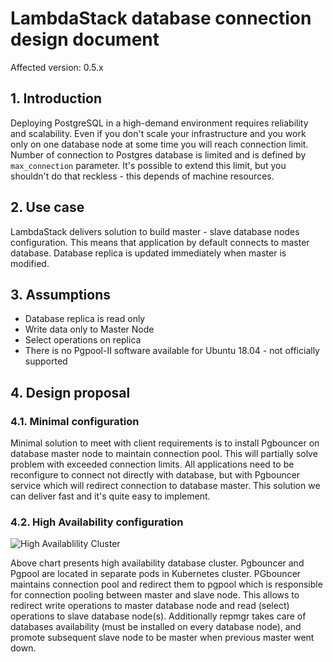 # LambdaStack database connection design document

Affected version: 0.5.x

## 1. Introduction

Deploying PostgreSQL in a high-demand environment requires reliability and scalability. Even if you don't scale your infrastructure and you work only on one database node at some time you will reach connection limit. Number of connection to Postgres database is limited and is defined by `max_connection` parameter. It's possible to extend this limit, but you shouldn't do that reckless - this depends of machine resources.

## 2. Use case

LambdaStack delivers solution to build master - slave database nodes configuration. This means that application by default connects to master database. Database replica is updated immediately when master is modified.

## 3. Assumptions

- Database replica is read only
- Write data only to Master Node
- Select operations on replica
- There is no Pgpool-II software available for Ubuntu 18.04 - not officially supported

## 4. Design proposal

### 4.1. Minimal configuration

Minimal solution to meet with client requirements is to install Pgbouncer on database master node to maintain connection pool. This will partially solve problem with exceeded connection limits. All applications need to be reconfigure to connect not directly with database, but with Pgbouncer service which will redirect connection to database master.
This solution we can deliver fast and it's quite easy to implement.

### 4.2. High Availability configuration

![High Availablility Cluster](ha_cluster.PNG)

Above chart presents high availability database cluster. Pgbouncer and Pgpool are located in separate pods in Kubernetes cluster. PGbouncer maintains connection pool and redirect them to pgpool which is responsible for connection pooling between master and slave node. This allows to redirect write operations to master database node and read (select) operations to slave database node(s). Additionally repmgr takes care of databases availability (must be installed on every database node), and promote subsequent slave node to be master when previous master went down.
